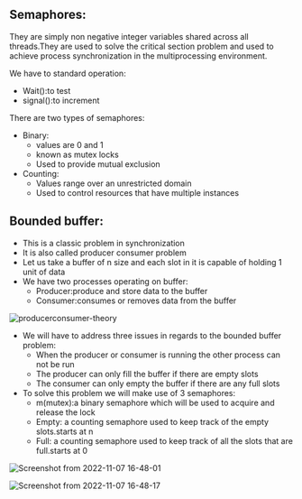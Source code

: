 ## Semaphores:
They are simply non negative integer variables shared across all threads.They are used to solve the critical section problem and used to achieve process synchronization in the multiprocessing environment.

We have to standard operation:
* Wait():to test
* signal():to increment

There are two types of semaphores:
* Binary:
  - values are 0 and 1
  - known as mutex locks
  - Used to provide mutual exclusion
* Counting:
  - Values range over an unrestricted domain
  - Used to control resources that have multiple instances

## Bounded buffer:
* This is a classic problem in synchronization
* It is also called producer consumer problem
* Let us take a buffer of n size and each slot in it is capable of holding 1 unit of data
* We have two processes operating on buffer:
  - Producer:produce and store data to the buffer
  - Consumer:consumes or removes data from the buffer

![producerconsumer-theory](https://user-images.githubusercontent.com/110168104/200483299-3f9efba0-490b-4b74-b790-b6035131518c.jpeg)

* We will have to address three issues in regards to the bounded buffer problem:
  - When the producer or consumer is running the other process can not be run
  - The producer can only fill the buffer if there are empty slots
  - The consumer can only empty the buffer if there are any full slots
* To solve this problem we will make use of 3 semaphores:
  - m(mutex):a binary semaphore which will be used to acquire and release the lock 
  - Empty: a counting semaphore used to keep track of the empty slots.starts at n
  - Full: a counting semaphore used to keep track of all the slots that are full.starts at 0


![Screenshot from 2022-11-07 16-48-01](https://user-images.githubusercontent.com/110168104/200297676-6b330238-9b2a-4ed1-ad10-c314a6cbb883.png)

![Screenshot from 2022-11-07 16-48-17](https://user-images.githubusercontent.com/110168104/200297793-b34f09a3-b5cb-4367-888f-85b88ad0c98d.png)


